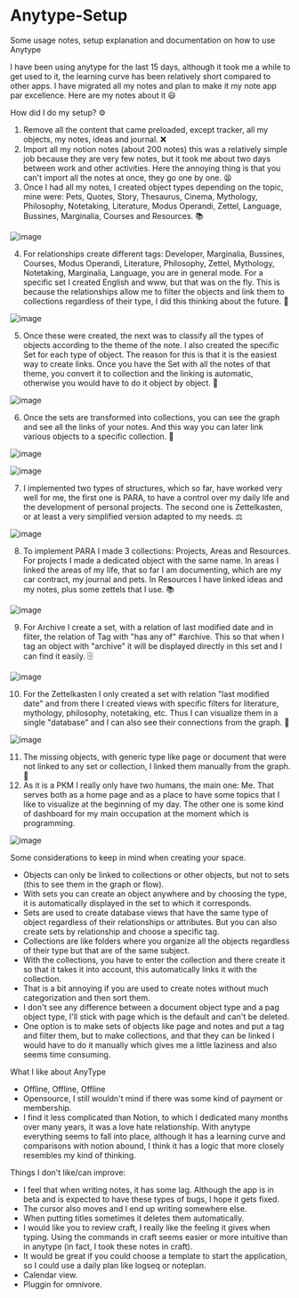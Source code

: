 # Anytype-Setup
Some usage notes, setup explanation and documentation on how to use Anytype

I have been using anytype for the last 15 days, although it took me a while to get used to it, the learning curve has been relatively short compared to other apps. I have migrated all my notes and plan to make it my note app par excellence. Here are my notes about it 😃

How did I do my setup? ⚙️


1. Remove all the content that came preloaded, except tracker, all my objects, my notes, ideas and journal. ❌
2. Import all my notion notes (about 200 notes) this was a relatively simple job because they are very few notes, but it took me about two days between work and other activities. Here the annoying thing is that you can't import all the notes at once, they go one by one. 😫
3. Once I had all my notes, I created object types depending on the topic, mine were: Pets, Quotes, Story, Thesaurus, Cinema, Mythology, Philosophy, Notetaking, Literature, Modus Operandi, Zettel, Language, Bussines, Marginalia, Courses and Resources. 📚

![image](https://res.craft.do/user/full/1b209dee-4948-f7ad-9d57-f551e9472d64/doc/94FD3903-DC5A-4006-A29E-F3228CE9760A/274A6E34-C696-4219-9176-75F074D42A40_2/f4LgyOliJNxmTnYmS2JiTy3VWWaRkHKxmoL2MTH1xGkz/Screen%20Shot%202023-10-26%20at%2011.18.51%20a.m..png)


4. For relationships create different tags: Developer, Marginalia, Bussines, Courses, Modus Operandi, Literature, Philosophy, Zettel, Mythology, Notetaking, Marginalia, Language, you are in general mode. For a specific set I created English and www, but that was on the fly. This is because the relationships allow me to filter the objects and link them to collections regardless of their type, I did this thinking about the future. 🔖

![image](https://res.craft.do/user/full/1b209dee-4948-f7ad-9d57-f551e9472d64/doc/94FD3903-DC5A-4006-A29E-F3228CE9760A/D130D295-A7E4-4CDF-89A8-99619CC2F8DC_2/jRyvzbva9bs16hbLoOFgUGP6gdx1TL6YlsqZa0VTD2kz/Screen%20Shot%202023-10-26%20at%2011.19.31%20a.m..png)


5. Once these were created, the next was to classify all the types of objects according to the theme of the note. I also created the specific Set for each type of object. The reason for this is that it is the easiest way to create links. Once you have the Set with all the notes of that theme, you convert it to collection and the linking is automatic, otherwise you would have to do it object by object. 🔗

![image](https://res.craft.do/user/full/1b209dee-4948-f7ad-9d57-f551e9472d64/doc/94FD3903-DC5A-4006-A29E-F3228CE9760A/489246AF-5629-4EA0-9709-AA821258C6C1_2/tUS6noY5cu1Dq6QHq4AuxlqxhROQInwhxilyJjdQpmsz/Screen%20Shot%202023-10-26%20at%2011.23.14%20a.m..png)


6. Once the sets are transformed into collections, you can see the graph and see all the links of your notes. And this way you can later link various objects to a specific collection. 🍇

![image](https://res.craft.do/user/full/1b209dee-4948-f7ad-9d57-f551e9472d64/doc/94FD3903-DC5A-4006-A29E-F3228CE9760A/C6BC3098-93B3-4B64-BB29-E747D0CDC2C6_2/GDGV6ZYIfHVN5jpMs67yrCiES012ZPybxciY70fvdq0z/Screen%20Shot%202023-10-26%20at%2011.23.54%20a.m..png)

![image](https://res.craft.do/user/full/1b209dee-4948-f7ad-9d57-f551e9472d64/doc/94FD3903-DC5A-4006-A29E-F3228CE9760A/40223592-742C-4881-9A16-674CABDCBD97_2/OhcMUfvMFCtNZP4VVaAhWOYKqMemPWVhx7xd7Fi23xkz/Screen%20Shot%202023-10-26%20at%2011.24.12%20a.m..png)


7. I implemented two types of structures, which so far, have worked very well for me, the first one is PARA, to have a control over my daily life and the development of personal projects. The second one is Zettelkasten, or at least a very simplified version adapted to my needs. ⚖️

![image](https://res.craft.do/user/full/1b209dee-4948-f7ad-9d57-f551e9472d64/doc/94FD3903-DC5A-4006-A29E-F3228CE9760A/F93AE5D4-DE4A-4637-9C2D-C2CE2BECD7AA_2/Nmz5ksfgNhzlB22xYzC8kNQQKbuyq4lRCh7A6M1EuOcz/Screen%20Shot%202023-10-26%20at%2011.20.25%20a.m..png)


8. To implement PARA I made 3 collections: Projects, Areas and Resources.  For projects I made a dedicated object with the same name. In areas I linked the areas of my life, that so far I am documenting, which are my car contract, my journal and pets. In Resources I have linked ideas and my notes, plus some zettels that I use. 📚️

![image](https://res.craft.do/user/full/1b209dee-4948-f7ad-9d57-f551e9472d64/doc/94FD3903-DC5A-4006-A29E-F3228CE9760A/D60AC507-EB34-4F21-A728-C9E1D86C7C60_2/2BWzWYG9RBRMRZHb11kYTilBzwQdLIg4GLzAsFrd3Ccz/Screen%20Shot%202023-10-26%20at%2011.20.57%20a.m..png)


9. For Archive I create a set, with a relation of last modified date and in filter, the relation of Tag with "has any of" #archive. This so that when I tag an object with "archive" it will be displayed directly in this set and I can find it easily. 🗄️

![image](https://res.craft.do/user/full/1b209dee-4948-f7ad-9d57-f551e9472d64/doc/94FD3903-DC5A-4006-A29E-F3228CE9760A/2F513CBB-9F77-423E-B246-27661DD0E6BA_2/fPlP9LRxvEgctWYGRofhFKv71tdF6nVjg4iWhc22AJoz/Screen%20Shot%202023-10-26%20at%2011.21.22%20a.m..png)


10. For the Zettelkasten I only created a set with relation "last modified date" and from there I created views with specific filters for literature, mythology, philosophy, notetaking, etc. Thus I can visualize them in a single "database" and I can also see their connections from the graph. 🧮

![image](https://res.craft.do/user/full/1b209dee-4948-f7ad-9d57-f551e9472d64/doc/94FD3903-DC5A-4006-A29E-F3228CE9760A/E1530E2F-933C-437D-872F-88903D7C0E0C_2/E7FwZdyQf4NlvaGo9RhWQbvtYeDkXTN5VQ9Wjv98pcwz/Screen%20Shot%202023-10-26%20at%2011.20.07%20a.m..png)


11. The missing objects, with generic type like page or document that were not linked to any set or collection, I linked them manually from the graph. 🧶
12. As it is a PKM I really only have two humans, the main one: Me. That serves both as a home page and as a place to have some topics that I like to visualize at the beginning of my day. The other one is some kind of dashboard for my main occupation at the moment which is programming.

![image](https://res.craft.do/user/full/1b209dee-4948-f7ad-9d57-f551e9472d64/doc/94FD3903-DC5A-4006-A29E-F3228CE9760A/A8A93B78-37EB-4498-8B70-80A1A6C0ACFC_2/tihWyHzd5SU7smqQjAwEwqvpd4iXfLXgCyW3xIZtX34z/Screen%20Shot%202023-10-26%20at%2011.21.54%20a.m..png)

Some considerations to keep in mind when creating your space.


- Objects can only be linked to collections or other objects, but not to sets (this to see them in the graph or flow).
- With sets you can create an object anywhere and by choosing the type, it is automatically displayed in the set to which it corresponds.
- Sets are used to create database views that have the same type of object regardless of their relationships or attributes. But you can also create sets by relationship and choose a specific tag.
- Collections are like folders where you organize all the objects regardless of their type but that are of the same subject.
- With the collections, you have to enter the collection and there create it so that it takes it into account, this automatically links it with the collection.
- That is a bit annoying if you are used to create notes without much categorization and then sort them.
- I don't see any difference between a document object type and a pag object type, I'll stick with page which is the default and can't be deleted.
- One option is to make sets of objects like page and notes and put a tag and filter them, but to make collections, and that they can be linked I would have to do it manually which gives me a little laziness and also seems time consuming.

What I like about AnyType


- Offline, Offline, Offline
- Opensource, I still wouldn't mind if there was some kind of payment or membership.
- I find it less complicated than Notion, to which I dedicated many months over many years, it was a love hate relationship. With anytype everything seems to fall into place, although it has a learning curve and comparisons with notion abound, I think it has a logic that more closely resembles my kind of thinking.

Things I don't like/can improve:


- I feel that when writing notes, it has some lag. Although the app is in beta and is expected to have these types of bugs, I hope it gets fixed.
- The cursor also moves and I end up writing somewhere else.
- When putting titles sometimes it deletes them automatically.
- I would like you to review craft, I really like the feeling it gives when typing. Using the commands in craft seems easier or more intuitive than in anytype (in fact, I took these notes in craft).
- It would be great if you could choose a template to start the application, so I could use a daily plan like logseq or noteplan.
- Calendar view.
- Pluggin for omnivore.
